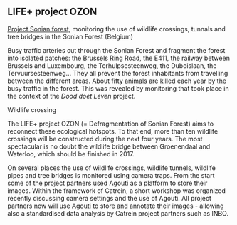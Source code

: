 
## LIFE+ project OZON 

[Project Sonian forest](http://www.sonianforest.be/lifeozon/project/natura-2000-life/life-in-the-sonian-forest/), monitoring the use of wildlife crossings, tunnals and tree bridges in the Sonian Forest (Belgium)

Busy traffic arteries cut through the Sonian Forest and fragment the forest into isolated patches:
the Brussels Ring Road, the E411, the railway between Brussels and Luxembourg, the Terhulpsesteenweg, the Duboislaan, the Tervuursesteenweg… They all prevent the forest inhabitants from travelling between the different areas. About fifty animals are killed each year by the busy traffic in the forest. This was revealed by monitoring that took place in the context of the _Dood doet Leven_ project.

Wildlife crossing

The LIFE+ project OZON (= Defragmentation of Sonian Forest) aims to reconnect these ecological hotspots. To that end, more than ten wildlife crossings will be constructed during the next four years. The most spectacular is no doubt the wildlife bridge between Groenendaal and Waterloo, which should be finished in 2017.

On several places the use of wildlife crossings, wildlife tunnels, wildlife pipes and tree bridges is monitored using camera traps. From the start some of the project partners used Agouti as a platform to store their images. Within the framework of Catrein, a short workshop was organized recently discussing camera settings and the use of Agouti. All project partners now will use Agouti to store and annotate their images - allowing also a standardised data analysis by Catrein project partners such as INBO.
